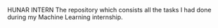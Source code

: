 HUNAR INTERN
The repository which consists all the tasks I had done during my Machine Learning internship.
